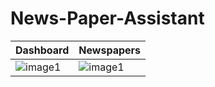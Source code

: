 # News-Paper-Assistant

| Dashboard  | Newspapers |
| ------------- | ------------- |
| ![image1](https://user-images.githubusercontent.com/56411093/136083902-fd9f151c-9dbc-4f69-8f7e-1b6044172fd9.png)  | ![image1](https://user-images.githubusercontent.com/56411093/136083876-e2f8f9f8-27ee-42da-83e3-5ef715bf1f8c.png)|




